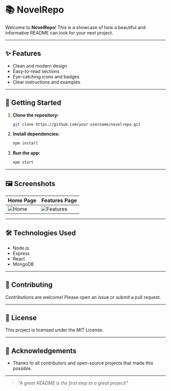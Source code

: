 # 📚 NovelRepo

Welcome to **NovelRepo**! This is a showcase of how a beautiful and informative README can look for your next project.

---

## ✨ Features
- Clean and modern design
- Easy-to-read sections
- Eye-catching icons and badges
- Clear instructions and examples

---

## 🚀 Getting Started

1. **Clone the repository:**
   ```bash
   git clone https://github.com/your-username/novelrepo.git
   ```
2. **Install dependencies:**
   ```bash
   npm install
   ```
3. **Run the app:**
   ```bash
   npm start
   ```

---

## 🖼️ Screenshots

| Home Page | Features Page |
|-----------|--------------|
| ![Home](https://via.placeholder.com/300x200?text=Home) | ![Features](https://via.placeholder.com/300x200?text=Features) |

---

## 🛠️ Technologies Used
- Node.js
- Express
- React
- MongoDB

---

## 🤝 Contributing

Contributions are welcome! Please open an issue or submit a pull request.

---

## 📄 License

This project is licensed under the MIT License.

---

## 🙌 Acknowledgements
- Thanks to all contributors and open-source projects that made this possible.

---

> _"A great README is the first step to a great project!"_
